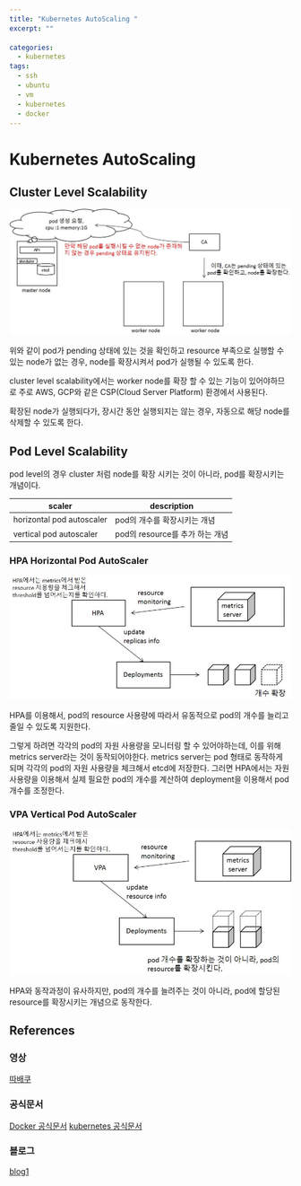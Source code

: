 ```yaml
---
title: "Kubernetes AutoScaling "
excerpt: ""

categories:
  - kubernetes
tags:
  - ssh
  - ubuntu
  - vm
  - kubernetes
  - docker
---
```

# Kubernetes AutoScaling

## Cluster Level Scalability

![kubernetes_cluster_autoscaling](/assets/images/kubernetes/kubernetes_cluster_autoscaling.jpg)

위와 같이 pod가 pending 상태에 있는 것을 확인하고 resource 부족으로 실행할 수 있는 node가 없는 경우, node를 확장시켜서 pod가 실행될 수 있도록 한다.

cluster level scalability에서는 worker node를 확장 할 수 있는 기능이 있어야하므로 주로 AWS, GCP와 같은 CSP(Cloud Server Platform) 환경에서 사용된다.

확장된 node가 실행되다가, 장시간 동안 실행되지는 않는 경우, 자동으로 해당 node를 삭제할 수 있도록 한다.

## Pod Level Scalability

pod level의 경우 cluster 처럼 node를 확장 시키는 것이 아니라, pod를 확장시키는 개념이다.

|scaler|description|
|--|--|
|horizontal pod autoscaler|pod의 개수를 확장시키는 개념|
|vertical pod autoscaler|pod의 resource를 추가 하는 개념|

### HPA Horizontal Pod AutoScaler

![kubernetes_hpa](/assets/images/kubernetes/kubernetes_hpa.jpg)

HPA를 이용해서, pod의 resource 사용량에 따라서 유동적으로 pod의 개수를 늘리고 줄일 수 있도록 지원한다.

그렇게 하려면 각각의 pod의 자원 사용량을 모니터링 할 수 있어야하는데, 이를 위해 metrics server라는 것이 동작되어야한다. metrics server는 pod 형태로 동작하게 되며 각각의 pod의 자원 사용량을 체크해서 etcd에 저장한다.
그러면 HPA에서는 자원 사용량을 이용해서 실제 필요한 pod의 개수를 계산하여 deployment을 이용해서 pod 개수를 조정한다.

### VPA Vertical Pod AutoScaler

![kubernetes_vpa](/assets/images/kubernetes/kubernetes_vpa.jpg)

HPA와 동작과정이 유사하지만, pod의 개수를 늘려주는 것이 아니라, pod에 할당된 resource를 확장시키는 개념으로 동작한다.


## References

### 영상
[따배쿠](https://www.youtube.com/watch?v=-9SCEP4bEdk&list=PLApuRlvrZKohLYdvfX-UEFYTE7kfnnY36&index=9)

### 공식문서
[Docker 공식문서](https://docs.docker.com/desktop/install/ubuntu/)
[kubernetes 공식문서](https://kubernetes.io/docs/setup/production-environment/tools/kubeadm/install-kubeadm/)

### 블로그
[blog1](https://gain-yoo.github.io/kubernetes/kubeadm%EC%9C%BC%EB%A1%9C-%ED%81%B4%EB%9F%AC%EC%8A%A4%ED%84%B0-%EC%83%9D%EC%84%B1%ED%95%98%EA%B8%B0-(1)/)










